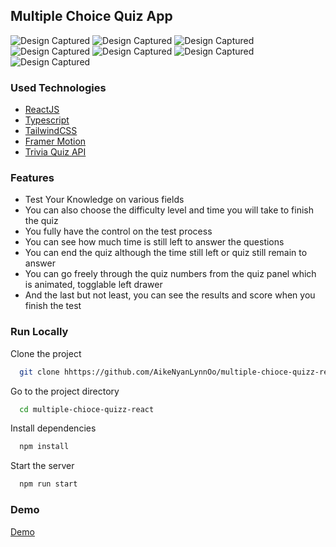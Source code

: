 ## Multiple Choice Quiz App

![Design Captured](https://github.com/AikeNyanLynnOo/multiple-chioce-quizz-react/blob/main/public/capture/screencapture1.png "Screen Capture")
![Design Captured](https://github.com/AikeNyanLynnOo/multiple-chioce-quizz-react/blob/main/public/capture/screencapture2.png "Screen Capture")
![Design Captured](https://github.com/AikeNyanLynnOo/multiple-chioce-quizz-react/blob/main/public/capture/screencapture3.png "Screen Capture")
![Design Captured](https://github.com/AikeNyanLynnOo/multiple-chioce-quizz-react/blob/main/public/capture/screencapture4.png "Screen Capture")
![Design Captured](https://github.com/AikeNyanLynnOo/multiple-chioce-quizz-react/blob/main/public/capture/screencapture5.png "Screen Capture")
![Design Captured](https://github.com/AikeNyanLynnOo/multiple-chioce-quizz-react/blob/main/public/capture/screencapture6.png "Screen Capture")
![Design Captured](https://github.com/AikeNyanLynnOo/multiple-chioce-quizz-react/blob/main/public/capture/screencapture7.png "Screen Capture")

### Used Technologies

- [ReactJS](https://reactjs.org/)
- [Typescript](https://www.typescriptlang.org/)
- [TailwindCSS](https://tailwindcss.com/)
- [Framer Motion](https://www.framer.com/motion/)
- [Trivia Quiz API](https://the-trivia-api.com/)

### Features

- Test Your Knowledge on various fields
- You can also choose the difficulty level and time you will take to finish the quiz
- You fully have the control on the test process
- You can see how much time is still left to answer the questions
- You can end the quiz although the time still left or quiz still remain to answer
- You can go freely through the quiz numbers from the quiz panel which is animated, togglable left drawer
- And the last but not least, you can see the results and score when you finish the test

### Run Locally

Clone the project

```bash
  git clone hhttps://github.com/AikeNyanLynnOo/multiple-chioce-quizz-react.git
```

Go to the project directory

```bash
  cd multiple-chioce-quizz-react
```

Install dependencies

```bash
  npm install
```

Start the server

```bash
  npm run start
```

### Demo

[Demo](https://multiple-choice-quiz-game.netlify.app/results)

